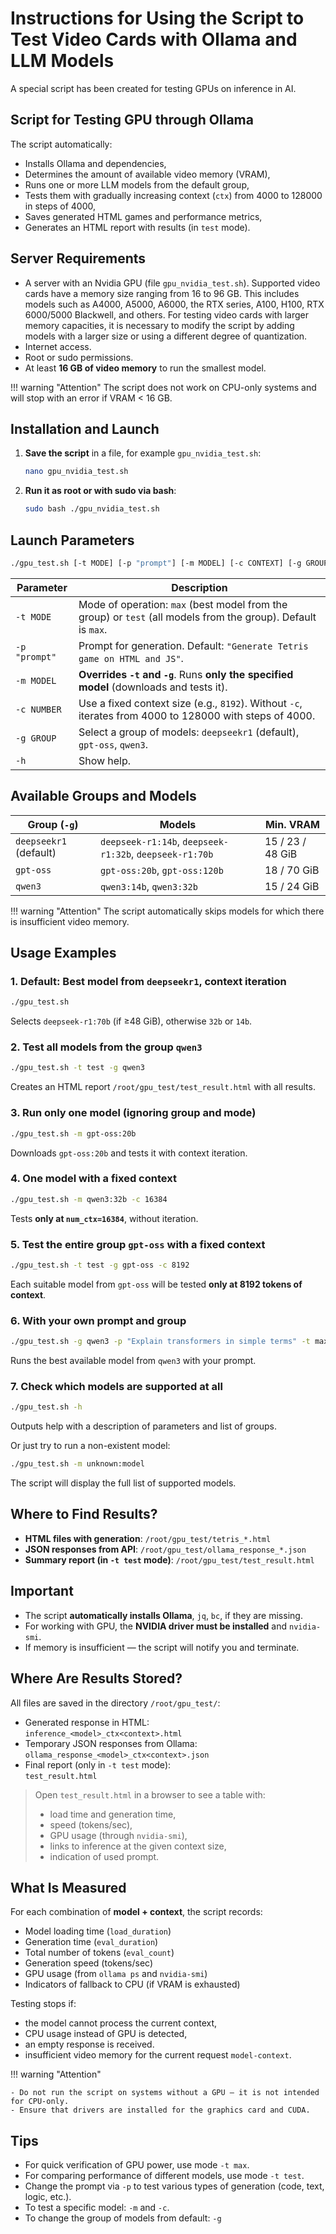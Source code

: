 # Instructions for Using the Script to Test Video Cards with Ollama and LLM Models

A special script has been created for testing GPUs on inference in AI. 

## Script for Testing GPU through Ollama

The script automatically:

- Installs Ollama and dependencies,
- Determines the amount of available video memory (VRAM),
- Runs one or more LLM models from the default group,
- Tests them with gradually increasing context (`ctx`) from 4000 to 128000 in steps of 4000,
- Saves generated HTML games and performance metrics,
- Generates an HTML report with results (in `test` mode).

## Server Requirements

- A server with an Nvidia GPU (file `gpu_nvidia_test.sh`). Supported video cards have a memory size ranging from 16 to 96 GB. This includes models such as A4000, A5000, A6000, the RTX series, A100, H100, RTX 6000/5000 Blackwell, and others. For testing video cards with larger memory capacities, it is necessary to modify the script by adding models with a larger size or using a different degree of quantization.
- Internet access.
- Root or sudo permissions.
- At least **16 GB of video memory** to run the smallest model.

!!! warning "Attention"
    The script does not work on CPU-only systems and will stop with an error if VRAM < 16 GB.

## Installation and Launch

1. **Save the script** in a file, for example `gpu_nvidia_test.sh`:  
   ```bash
   nano gpu_nvidia_test.sh
   ```

3. **Run it as root or with sudo via bash**:  
   ```bash
   sudo bash ./gpu_nvidia_test.sh
   ```

## Launch Parameters

```bash
./gpu_test.sh [-t MODE] [-p "prompt"] [-m MODEL] [-c CONTEXT] [-g GROUP] [-h]
```

| Parameter | Description |
|-----------|-------------|
| `-t MODE` | Mode of operation: `max` (best model from the group) or `test` (all models from the group). Default is `max`. |
| `-p "prompt"` | Prompt for generation. Default: `"Generate Tetris game on HTML and JS"`. |
| `-m MODEL` | **Overrides `-t` and `-g`**. Runs **only the specified model** (downloads and tests it). |
| `-c NUMBER` | Use a fixed context size (e.g., `8192`). Without `-c`, iterates from 4000 to 128000 with steps of 4000. |
| `-g GROUP` | Select a group of models: `deepseekr1` (default), `gpt-oss`, `qwen3`. |
| `-h` | Show help. |

## Available Groups and Models

| Group (`-g`) | Models | Min. VRAM |
|--------------|--------|-----------|
| `deepseekr1` (default) | `deepseek-r1:14b`, `deepseek-r1:32b`, `deepseek-r1:70b` | 15 / 23 / 48 GiB |
| `gpt-oss` | `gpt-oss:20b`, `gpt-oss:120b` | 18 / 70 GiB |
| `qwen3` | `qwen3:14b`, `qwen3:32b` | 15 / 24 GiB |

!!! warning "Attention"
    The script automatically skips models for which there is insufficient video memory.

## Usage Examples

### 1. **Default**: Best model from `deepseekr1`, context iteration
```bash
./gpu_test.sh
```

Selects `deepseek-r1:70b` (if ≥48 GiB), otherwise `32b` or `14b`.

### 2. **Test all models from the group `qwen3`**
```bash
./gpu_test.sh -t test -g qwen3
```
Creates an HTML report `/root/gpu_test/test_result.html` with all results.

### 3. **Run only one model (ignoring group and mode)**
```bash
./gpu_test.sh -m gpt-oss:20b
```
Downloads `gpt-oss:20b` and tests it with context iteration.

### 4. **One model with a fixed context**
```bash
./gpu_test.sh -m qwen3:32b -c 16384
```
Tests **only at `num_ctx=16384`**, without iteration.

### 5. **Test the entire group `gpt-oss` with a fixed context**
```bash
./gpu_test.sh -t test -g gpt-oss -c 8192
```
Each suitable model from `gpt-oss` will be tested **only at 8192 tokens of context**.

### 6. **With your own prompt and group**
```bash
./gpu_test.sh -g qwen3 -p "Explain transformers in simple terms" -t max
```
Runs the best available model from `qwen3` with your prompt.

### 7. **Check which models are supported at all**
```bash
./gpu_test.sh -h
```
Outputs help with a description of parameters and list of groups.

Or just try to run a non-existent model:
```bash
./gpu_test.sh -m unknown:model
```
The script will display the full list of supported models.

## Where to Find Results?

- **HTML files with generation**: `/root/gpu_test/tetris_*.html`
- **JSON responses from API**: `/root/gpu_test/ollama_response_*.json`
- **Summary report (in `-t test` mode)**: `/root/gpu_test/test_result.html`

## Important

- The script **automatically installs Ollama**, `jq`, `bc`, if they are missing.
- For working with GPU, the **NVIDIA driver must be installed** and `nvidia-smi`.
- If memory is insufficient — the script will notify you and terminate.

## Where Are Results Stored?

All files are saved in the directory `/root/gpu_test/`:

- Generated response in HTML:    
  `inference_<model>_ctx<context>.html`
- Temporary JSON responses from Ollama:    
  `ollama_response_<model>_ctx<context>.json`
- Final report (only in `-t test` mode):    
  `test_result.html`

> Open `test_result.html` in a browser to see a table with:
> - load time and generation time,
> - speed (tokens/sec),
> - GPU usage (through `nvidia-smi`),
> - links to inference at the given context size,
> - indication of used prompt.

## What Is Measured

For each combination of **model + context**, the script records:

- Model loading time (`load_duration`)
- Generation time (`eval_duration`)
- Total number of tokens (`eval_count`)
- Generation speed (tokens/sec)
- GPU usage (from `ollama ps` and `nvidia-smi`)
- Indicators of fallback to CPU (if VRAM is exhausted)

Testing stops if:

- the model cannot process the current context,
- CPU usage instead of GPU is detected,
- an empty response is received.
- insufficient video memory for the current request `model-context`.

!!! warning "Attention"

    - Do not run the script on systems without a GPU — it is not intended for CPU-only.
    - Ensure that drivers are installed for the graphics card and CUDA.

## Tips

- For quick verification of GPU power, use mode `-t max`.
- For comparing performance of different models, use mode `-t test`.
- Change the prompt via `-p` to test various types of generation (code, text, logic, etc.).
- To test a specific model: `-m` and `-c`.
- To change the group of models from default: `-g`
